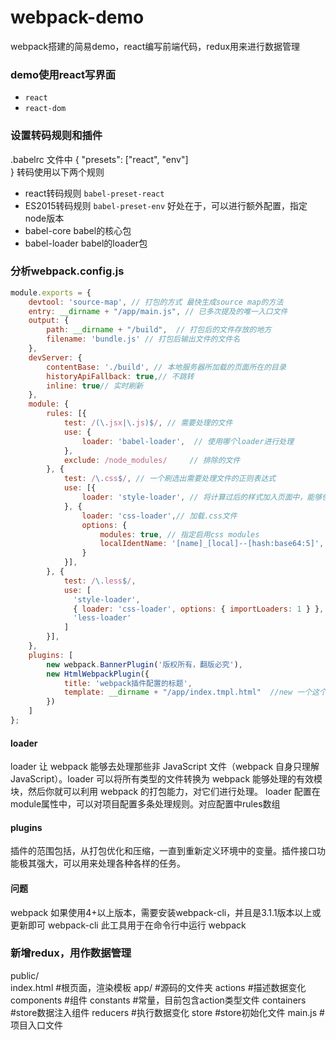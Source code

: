 # webpack-demo
webpack搭建的简易demo，react编写前端代码，redux用来进行数据管理

### demo使用react写界面
* `react`
* `react-dom`

### 设置转码规则和插件
.babelrc 文件中
{
    "presets": ["react", "env"]		
}
转码使用以下两个规则
* react转码规则 `babel-preset-react` 
* ES2015转码规则 `babel-preset-env`  好处在于，可以进行额外配置，指定node版本
* babel-core  babel的核心包
* babel-loader babel的loader包

### 分析webpack.config.js
```javascript
module.exports = {
	devtool: 'source-map', // 打包的方式 最快生成source map的方法
	entry: __dirname + "/app/main.js", // 已多次提及的唯一入口文件
	output: {
		path: __dirname + "/build",  // 打包后的文件存放的地方
		filename: 'bundle.js' // 打包后输出文件的文件名
	},
	devServer: {
		contentBase: './build', // 本地服务器所加载的页面所在的目录
		historyApiFallback: true,// 不跳转
		inline: true// 实时刷新
	},
	module: {
		rules: [{
			test: /(\.jsx|\.js)$/, // 需要处理的文件
			use: {
				loader: 'babel-loader',  // 使用哪个loader进行处理
			},
			exclude: /node_modules/     // 排除的文件
		}, {
			test: /\.css$/, // 一个刷选出需要处理文件的正则表达式
			use: [{
				loader: 'style-loader', // 将计算过后的样式加入页面中，能够使用类似@import和url(...)的方法实现require()的功能
			}, {
				loader: 'css-loader',// 加载.css文件
				options: {
					modules: true, // 指定启用css modules
					localIdentName: '[name]_[local]--[hash:base64:5]', // 指定css的类名格式
				}
			}],
		}, {
	        test: /\.less$/,
	        use: [
	          'style-loader',
	          { loader: 'css-loader', options: { importLoaders: 1 } },
	          'less-loader'
	        ]
		}],
	},
	plugins: [ 
	    new webpack.BannerPlugin('版权所有，翻版必究'),
        new HtmlWebpackPlugin({
			title: 'webpack插件配置的标题',
            template: __dirname + "/app/index.tmpl.html"  //new 一个这个插件的实例，并传入相关的参数
        })
	]
};
```
#### loader
loader 让 webpack 能够去处理那些非 JavaScript 文件（webpack 自身只理解 JavaScript）。loader 可以将所有类型的文件转换为 webpack 能够处理的有效模块，然后你就可以利用 webpack 的打包能力，对它们进行处理。
loader 配置在module属性中，可以对项目配置多条处理规则。对应配置中rules数组

#### plugins
插件的范围包括，从打包优化和压缩，一直到重新定义环境中的变量。插件接口功能极其强大，可以用来处理各种各样的任务。


#### 问题
webpack  如果使用4+以上版本，需要安装webpack-cli，并且是3.1.1版本以上或更新即可
webpack-cli   此工具用于在命令行中运行 webpack






### 新增redux，用作数据管理
public/                          
  index.html                     #根页面，渲染模板
app/                             #源码的文件夹
  actions                        #描述数据变化
  components                     #组件
  constants                      #常量，目前包含action类型文件
  containers                     #store数据注入组件
  reducers                       #执行数据变化
  store                          #store初始化文件
  main.js                        #项目入口文件